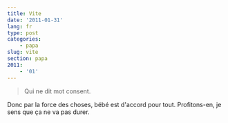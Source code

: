 ```yaml
---
title: Vite
date: '2011-01-31'
lang: fr
type: post
categories:
    - papa
slug: vite
section: papa
2011:
    - '01'
---
```


> Qui ne dit mot consent.

Donc par la force des choses, bébé est d'accord pour tout. Profitons-en, je sens que ça ne va pas durer.
